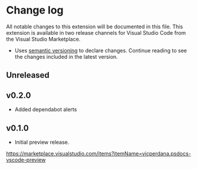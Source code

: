 # Change log

All notable changes to this extension will be documented in this file.
This extension is available in two release channels for Visual Studio Code from the Visual Studio Marketplace.

  - Uses [semantic versioning](http://semver.org/) to declare changes.
Continue reading to see the changes included in the latest version.

## Unreleased

## v0.2.0
- Added dependabot alerts

## v0.1.0

- Initial preview release.

https://marketplace.visualstudio.com/items?itemName=vicperdana.psdocs-vscode-preview

